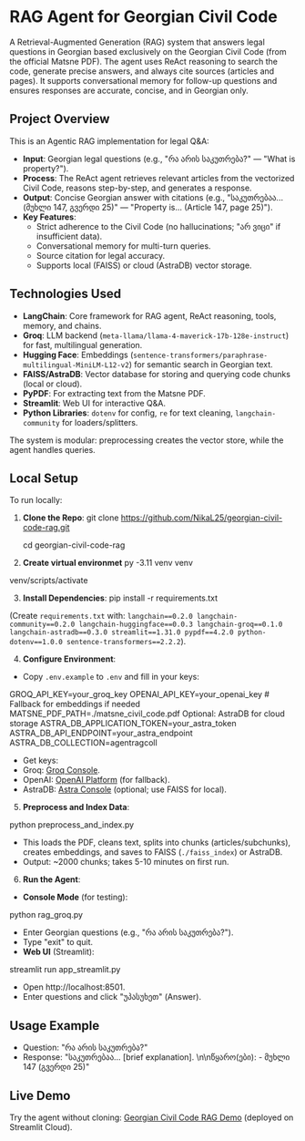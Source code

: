 # RAG Agent for Georgian Civil Code

A Retrieval-Augmented Generation (RAG) system that answers legal questions in Georgian based exclusively on the Georgian Civil Code (from the official Matsne PDF). The agent uses ReAct reasoning to search the code, generate precise answers, and always cite sources (articles and pages). It supports conversational memory for follow-up questions and ensures responses are accurate, concise, and in Georgian only.

## Project Overview

This is an Agentic RAG implementation for legal Q&A:

- **Input**: Georgian legal questions (e.g., "რა არის საკუთრება?" — "What is property?").
- **Process**: The ReAct agent retrieves relevant articles from the vectorized Civil Code, reasons step-by-step, and generates a response.
- **Output**: Concise Georgian answer with citations (e.g., "საკუთრებაა... (მუხლი 147, გვერდი 25)" — "Property is... (Article 147, page 25)").
- **Key Features**:
  - Strict adherence to the Civil Code (no hallucinations; "არ ვიცი" if insufficient data).
  - Conversational memory for multi-turn queries.
  - Source citation for legal accuracy.
  - Supports local (FAISS) or cloud (AstraDB) vector storage.

## Technologies Used

- **LangChain**: Core framework for RAG agent, ReAct reasoning, tools, memory, and chains.
- **Groq**: LLM backend (`meta-llama/llama-4-maverick-17b-128e-instruct`) for fast, multilingual generation.
- **Hugging Face**: Embeddings (`sentence-transformers/paraphrase-multilingual-MiniLM-L12-v2`) for semantic search in Georgian text.
- **FAISS/AstraDB**: Vector database for storing and querying code chunks (local or cloud).
- **PyPDF**: For extracting text from the Matsne PDF.
- **Streamlit**: Web UI for interactive Q&A.
- **Python Libraries**: `dotenv` for config, `re` for text cleaning, `langchain-community` for loaders/splitters.

The system is modular: preprocessing creates the vector store, while the agent handles queries.

## Local Setup

To run locally:

1. **Clone the Repo**:
   git clone https://github.com/NikaL25/georgian-civil-code-rag.git

   cd georgian-civil-code-rag

2. **Create virtual environmet**
   py -3.11 venv venv

venv/scripts/activate

3. **Install Dependencies**:
   pip install -r requirements.txt

(Create `requirements.txt` with: `langchain==0.2.0 langchain-community==0.2.0 langchain-huggingface==0.0.3 langchain-groq==0.1.0 langchain-astradb==0.3.0 streamlit==1.31.0 pypdf==4.2.0 python-dotenv==1.0.0 sentence-transformers==2.2.2`).

<!-- 3. **Download the PDF**:
- Get the official Georgian Civil Code PDF: [Matsne Download](https://www.matsne.gov.ge/ka/document/download/31702/134/ka/pdf).
- Save as `matsne_civil_code.pdf` in the root directory. -->

4. **Configure Environment**:

- Copy `.env.example` to `.env` and fill in your keys:

GROQ_API_KEY=your_groq_key
OPENAI_API_KEY=your_openai_key # Fallback for embeddings if needed
MATSNE_PDF_PATH=./matsne_civil_code.pdf
Optional: AstraDB for cloud storage
ASTRA_DB_APPLICATION_TOKEN=your_astra_token
ASTRA_DB_API_ENDPOINT=your_astra_endpoint
ASTRA_DB_COLLECTION=agentragcoll

- Get keys:
- Groq: [Groq Console](https://console.groq.com/keys).
- OpenAI: [OpenAI Platform](https://platform.openai.com/api-keys) (for fallback).
- AstraDB: [Astra Console](https://astra.datastax.com) (optional; use FAISS for local).

5. **Preprocess and Index Data**:

python preprocess_and_index.py

- This loads the PDF, cleans text, splits into chunks (articles/subchunks), creates embeddings, and saves to FAISS (`./faiss_index`) or AstraDB.
- Output: ~2000 chunks; takes 5-10 minutes on first run.

6. **Run the Agent**:

- **Console Mode** (for testing):

python rag_groq.py

- Enter Georgian questions (e.g., "რა არის საკუთრება?").
- Type "exit" to quit.
- **Web UI** (Streamlit):

streamlit run app_streamlit.py

- Open http://localhost:8501.
- Enter questions and click "უპასუხეთ" (Answer).

## Usage Example

- Question: "რა არის საკუთრება?"
- Response: "საკუთრებაა... [brief explanation]. \n\nწყარო(ები): - მუხლი 147 (გვერდი 25)"

## Live Demo

Try the agent without cloning: [Georgian Civil Code RAG Demo](https://nikal25-georgian-civil-code-rag-app-streamlit-7eahnx.streamlit.app/) (deployed on Streamlit Cloud).
